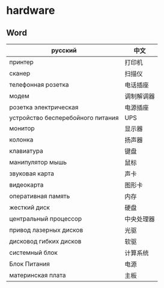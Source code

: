 # hardware

## Word

| русский                           | 中文    |
|-----------------------------------|-------|
| принтер                           | 打印机   |
| сканер                            | 扫描仪   |
| телефонная розетка                | 电话插座  |
| модем                             | 调制解调器 |
| розетка электрическая             | 电源插座  |
| устройство бесперебойного питания | UPS   |
| монитор                           | 显示器   |
| колонка                           | 扬声器   |
| клавиатура                        | 键盘    |
| манипулятор мышь                  | 鼠标    |
| звуковая карта                    | 声卡    |
| видеокарта                        | 图形卡   |
| оперативная память                | 内存    |
| жесткий диск                      | 硬盘    |
| центральный процессор             | 中央处理器 |
| привод лазерных дисков            | 光驱    |
| дисковод гибких дисков            | 软驱    |
| системный блок                    | 计算系统  |
| Блок Питания                      | 电源    |
| материнская плата                 | 主板    |